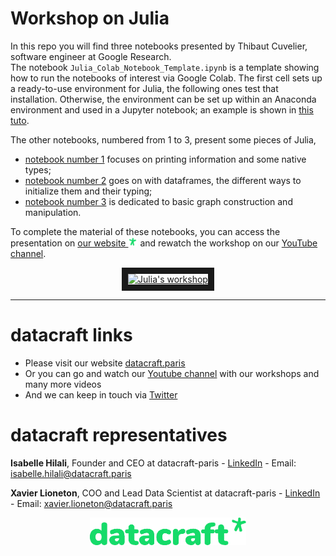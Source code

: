 # Workshop on Julia

In this repo you will find three notebooks presented by Thibaut Cuvelier, software engineer at Google Research.  
The notebook `Julia_Colab_Notebook_Template.ipynb` is a template showing how to run the notebooks of interest via Google Colab. The first cell sets up a ready-to-use environment for Julia, the following ones test that installation. Otherwise, the environment can be set up within an Anaconda environment and used in a Jupyter notebook; an example is shown in [this tuto](https://www.geeksforgeeks.org/how-to-install-julia-in-an-anaconda-environment/).

The other notebooks, numbered from 1 to 3, present some pieces of Julia, 
 - [notebook number 1](https://github.com/datacraft-paris/2211-Cuvelier-Julia/blob/main/1-bases.ipynb) focuses on printing information and some native types;
 - [notebook number 2](https://github.com/datacraft-paris/2211-Cuvelier-Julia/blob/main/2-dataframes.ipynb) goes on with dataframes, the different ways to initialize them and their typing;
 - [notebook number 3](https://github.com/datacraft-paris/2211-Cuvelier-Julia/blob/main/3-graphes.ipynb) is dedicated to basic graph construction and manipulation.

To complete the material of these notebooks, you can access the presentation on [our website <img src="https://github.com/datacraft-paris/Illustration/blob/master/logos/tinylogo-etoile-fluo.png" width="15" height="15" />](https://datacraft.paris/workshops/a-la-decouverte-de-julia/) and rewatch the workshop on our [YouTube channel](https://www.youtube.com/watch?v=rSrhKkk70M0).

<p align="center"> <a href="http://www.youtube.com/watch?feature=player_embedded&v=rSrhKkk70M0" target="_blank"><img src="http://img.youtube.com/vi/rSrhKkk70M0/0.jpg" alt="Julia's workshop" width="240" height="180" border="10" /></a> </p>

---

# datacraft links 

- Please visit our website [datacraft.paris](https://datacraft.paris/)
- Or you can go and watch our [Youtube channel](https://www.youtube.com/channel/UCP57oQnScFnKMcFkysWSzMA) with our workshops and many more videos
- And we can keep in touch via [Twitter](https://twitter.com/datacraft_paris?lang=fr)

# datacraft representatives
**Isabelle Hilali**, Founder and CEO at datacraft-paris - [LinkedIn](https://www.linkedin.com/in/isabelle-hilali-82b5111/) - Email: isabelle.hilali@datacraft.paris

**Xavier Lioneton**, COO and Lead Data Scientist at datacraft-paris - [LinkedIn](https://www.linkedin.com/in/xavier-lioneton/) - Email: xavier.lioneton@datacraft.paris

<p align="center">
<img width="250" alt="datacraft" src="https://github.com/datacraft-paris/Illustration/blob/master/logos/datacraft_logo_fluo.png">
</p>

